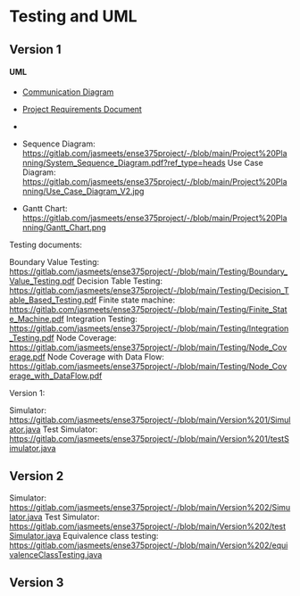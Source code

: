 # Testing and UML

## Version 1
#### UML
- [Communication Diagram](https://gitlab.com/jasmeets/ense375project/-/blob/main/Project%20Planning/Communication_Diagram.pdf?ref_type=heads)
- [Project Requirements Document](https://gitlab.com/jasmeets/ense375project/-/blob/main/Project%20Planning/Project-Requirements-Document.pdf?ref_type=heads)
- 

- Sequence Diagram: https://gitlab.com/jasmeets/ense375project/-/blob/main/Project%20Planning/System_Sequence_Diagram.pdf?ref_type=heads
Use Case Diagram: https://gitlab.com/jasmeets/ense375project/-/blob/main/Project%20Planning/Use_Case_Diagram_V2.jpg

- Gantt Chart: https://gitlab.com/jasmeets/ense375project/-/blob/main/Project%20Planning/Gantt_Chart.png

Testing documents:

Boundary Value Testing: https://gitlab.com/jasmeets/ense375project/-/blob/main/Testing/Boundary_Value_Testing.pdf
Decision Table Testing: https://gitlab.com/jasmeets/ense375project/-/blob/main/Testing/Decision_Table_Based_Testing.pdf
Finite state machine: https://gitlab.com/jasmeets/ense375project/-/blob/main/Testing/Finite_State_Machine.pdf
Integration Testing: https://gitlab.com/jasmeets/ense375project/-/blob/main/Testing/Integration_Testing.pdf
Node Coverage: https://gitlab.com/jasmeets/ense375project/-/blob/main/Testing/Node_Coverage.pdf
Node Coverage with Data Flow: https://gitlab.com/jasmeets/ense375project/-/blob/main/Testing/Node_Coverage_with_DataFlow.pdf

Version 1: 

Simulator: https://gitlab.com/jasmeets/ense375project/-/blob/main/Version%201/Simulator.java
Test Simulator: https://gitlab.com/jasmeets/ense375project/-/blob/main/Version%201/testSimulator.java

## Version 2

Simulator: https://gitlab.com/jasmeets/ense375project/-/blob/main/Version%202/Simulator.java
Test Simulator: https://gitlab.com/jasmeets/ense375project/-/blob/main/Version%202/testSimulator.java
Equivalence class testing: https://gitlab.com/jasmeets/ense375project/-/blob/main/Version%202/equivalenceClassTesting.java

## Version 3


